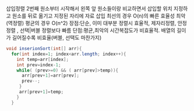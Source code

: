 삽입정렬
2번째 원소부터 시작해서 왼쪽 앞 원소들이랑 비교하면서 삽입할 위치 지정하고 원소를 뒤로 옮기고 지정된 자리에 자료 삽입
최선의 경우 O(n)의 빠른 효율성
최악(역정렬) 평균의 경우 O(n^2)
장점:단순, 이미 대부분 정렬시 효율적, 제자리정렬, 안정정렬 , 선택|버블 정렬보다 빠름
단점:평균,최악의 시간복잡도가 비효율적. 배열의 길이가 길어질수록 비효율(버블, 선택도 마찬가지)
```java
void inserionSort(int[] arr){
  for(int index=1; index<arr.length; index++){
    int temp=arr[index];
    int prev=index-1;
    while( (prev>=0) && ( arr[prev]>temp)){
      arr[prev+1]=arr[prev];
      prev--;
     }
     arr[prev+1]=temp;
    }
  }
  ```
